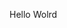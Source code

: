Hello Wolrd















































































































































































































































































































































































































































































































































































































































































































































































































































































































































































































































































































































































































































































































































































































































































































































































































































































































































































































